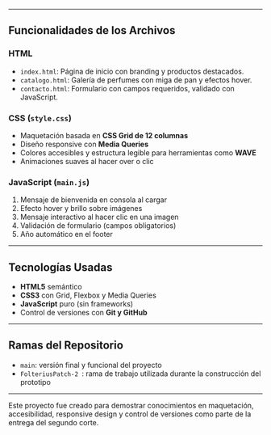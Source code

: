 
---

##  Funcionalidades de los Archivos

### HTML

- `index.html`: Página de inicio con branding y productos destacados.
- `catalogo.html`: Galería de perfumes con miga de pan y efectos hover.
- `contacto.html`: Formulario con campos requeridos, validado con JavaScript.

### CSS (`style.css`)

- Maquetación basada en **CSS Grid de 12 columnas**
- Diseño responsive con **Media Queries**
- Colores accesibles y estructura legible para herramientas como **WAVE**
- Animaciones suaves al hacer over o clic

### JavaScript (`main.js`)

1. Mensaje de bienvenida en consola al cargar
2. Efecto hover y brillo sobre imágenes
3. Mensaje interactivo al hacer clic en una imagen
4. Validación de formulario (campos obligatorios)
5. Año automático en el footer

---

## Tecnologías Usadas

- **HTML5** semántico
- **CSS3** con Grid, Flexbox y Media Queries
- **JavaScript** puro (sin frameworks)
- Control de versiones con **Git y GitHub**

---

## Ramas del Repositorio

- `main`: versión final y funcional del proyecto
- `FolteriusPatch-2 `: rama de trabajo utilizada durante la construcción del prototipo

---

Este proyecto fue creado para demostrar conocimientos en maquetación, accesibilidad, responsive design y control de versiones como parte de la entrega del segundo corte.
